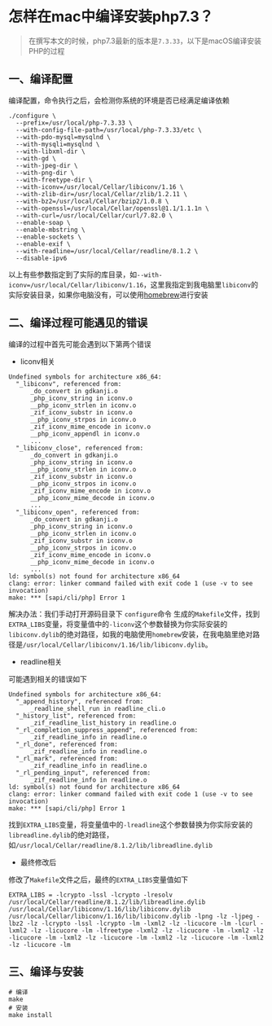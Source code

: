 # 怎样在mac中编译安装php7.3？

> 在撰写本文的时候，php7.3最新的版本是`7.3.33`，以下是macOS编译安装PHP的过程

## 一、编译配置

编译配置，命令执行之后，会检测你系统的环境是否已经满足编译依赖

```shell
./configure \
  --prefix=/usr/local/php-7.3.33 \
  --with-config-file-path=/usr/local/php-7.3.33/etc \
  --with-pdo-mysql=mysqlnd \
  --with-mysqli=mysqlnd \
  --with-libxml-dir \
  --with-gd \
  --with-jpeg-dir \
  --with-png-dir \
  --with-freetype-dir \
  --with-iconv=/usr/local/Cellar/libiconv/1.16 \
  --with-zlib-dir=/usr/local/Cellar/zlib/1.2.11 \
  --with-bz2=/usr/local/Cellar/bzip2/1.0.8 \
  --with-openssl=/usr/local/Cellar/openssl@1.1/1.1.1n \
  --with-curl=/usr/local/Cellar/curl/7.82.0 \
  --enable-soap \
  --enable-mbstring \
  --enable-sockets \
  --enable-exif \
  --with-readline=/usr/local/Cellar/readline/8.1.2 \
  --disable-ipv6
```

以上有些参数指定到了实际的库目录，如`--with-iconv=/usr/local/Cellar/libiconv/1.16`，这里我指定到我电脑里`libiconv`的实际安装目录，如果你电脑没有，可以使用[homebrew](https://brew.sh)进行安装

## 二、编译过程可能遇见的错误

编译的过程中首先可能会遇到以下第两个错误

- liconv相关

```shell
Undefined symbols for architecture x86_64:
  "_libiconv", referenced from:
      _do_convert in gdkanji.o
      _php_iconv_string in iconv.o
      __php_iconv_strlen in iconv.o
      _zif_iconv_substr in iconv.o
      __php_iconv_strpos in iconv.o
      _zif_iconv_mime_encode in iconv.o
      __php_iconv_appendl in iconv.o
      ...
  "_libiconv_close", referenced from:
      _do_convert in gdkanji.o
      _php_iconv_string in iconv.o
      __php_iconv_strlen in iconv.o
      _zif_iconv_substr in iconv.o
      __php_iconv_strpos in iconv.o
      _zif_iconv_mime_encode in iconv.o
      __php_iconv_mime_decode in iconv.o
      ...
  "_libiconv_open", referenced from:
      _do_convert in gdkanji.o
      _php_iconv_string in iconv.o
      __php_iconv_strlen in iconv.o
      _zif_iconv_substr in iconv.o
      __php_iconv_strpos in iconv.o
      _zif_iconv_mime_encode in iconv.o
      __php_iconv_mime_decode in iconv.o
      ...
ld: symbol(s) not found for architecture x86_64
clang: error: linker command failed with exit code 1 (use -v to see invocation)
make: *** [sapi/cli/php] Error 1
```

解决办法：我们手动打开源码目录下 `configure`命令 生成的`Makefile`文件，找到`EXTRA_LIBS`变量，将变量值中的`-liconv`这个参数替换为你实际安装的`libiconv.dylib`的绝对路径，如我的电脑使用`homebrew`安装，在我电脑里绝对路径是`/usr/local/Cellar/libiconv/1.16/lib/libiconv.dylib`。

- readline相关

可能遇到相关的错误如下

```shell
Undefined symbols for architecture x86_64:
  "_append_history", referenced from:
      _readline_shell_run in readline_cli.o
  "_history_list", referenced from:
      _zif_readline_list_history in readline.o
  "_rl_completion_suppress_append", referenced from:
      _zif_readline_info in readline.o
  "_rl_done", referenced from:
      _zif_readline_info in readline.o
  "_rl_mark", referenced from:
      _zif_readline_info in readline.o
  "_rl_pending_input", referenced from:
      _zif_readline_info in readline.o
ld: symbol(s) not found for architecture x86_64
clang: error: linker command failed with exit code 1 (use -v to see invocation)
make: *** [sapi/cli/php] Error 1
```

找到`EXTRA_LIBS`变量，将变量值中的`-lreadline`这个参数替换为你实际安装的`libreadline.dylib`的绝对路径，如`/usr/local/Cellar/readline/8.1.2/lib/libreadline.dylib`

- 最终修改后

修改了`Makefile`文件之后，最终的`EXTRA_LIBS`变量值如下

```shell
EXTRA_LIBS = -lcrypto -lssl -lcrypto -lresolv /usr/local/Cellar/readline/8.1.2/lib/libreadline.dylib /usr/local/Cellar/libiconv/1.16/lib/libiconv.dylib /usr/local/Cellar/libiconv/1.16/lib/libiconv.dylib -lpng -lz -ljpeg -lbz2 -lz -lcrypto -lssl -lcrypto -lm -lxml2 -lz -licucore -lm -lcurl -lxml2 -lz -licucore -lm -lfreetype -lxml2 -lz -licucore -lm -lxml2 -lz -licucore -lm -lxml2 -lz -licucore -lm -lxml2 -lz -licucore -lm -lxml2 -lz -licucore -lm
```

## 三、编译与安装

```shell
# 编译
make
# 安装
make install
```
